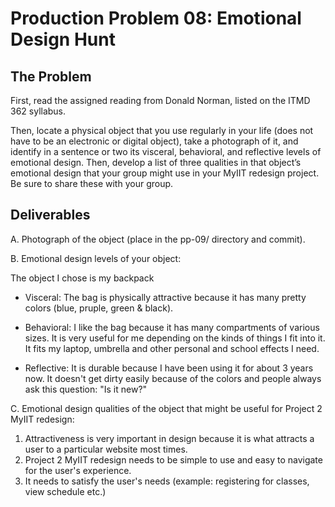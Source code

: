 # Production Problem 08: Emotional Design Hunt

## The Problem

First, read the assigned reading from Donald Norman, listed on the ITMD 362 syllabus.

Then, locate a physical object that you use regularly in your life (does not have to be an electronic or digital object), take a photograph of it, and identify in a sentence or two its visceral, behavioral, and reflective levels of emotional design. Then, develop a list of three qualities in that object’s emotional design that your group might use in your MyIIT redesign project. Be sure to share these with your group.

## Deliverables

A. Photograph of the object (place in the pp-09/ directory and commit).

B. Emotional design levels of your object:

The object I chose is my backpack

* Visceral: The bag is physically attractive because it has many pretty colors (blue, pruple, green & black). 

* Behavioral: I like the bag because it has many compartments of various sizes. It is very useful for me depending on the kinds of things I fit into it. It fits my laptop, umbrella and other personal and school effects I need.

* Reflective: It is durable because I have been using it for about 3 years now. It doesn't get dirty easily because of the colors and people always ask this question: "Is it new?"

C.  Emotional design qualities of the object that might be useful for Project 2 MyIIT redesign:

1. Attractiveness is very important in design because it is what attracts a user to a particular website most times.
2. Project 2 MyIIT redesign needs to be simple to use and easy to navigate for the user's experience.  
3. It needs to satisfy the user's needs (example: registering for classes, view schedule etc.)
